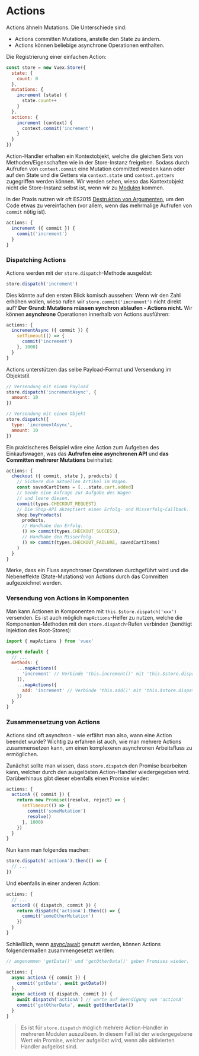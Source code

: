 # Actions

Actions ähneln Mutations. Die Unterschiede sind:

- Actions committen Mutations, anstelle den State zu ändern.
- Actions können beliebige asynchrone Operationen enthalten.

Die Registrierung einer einfachen Action:

``` js
const store = new Vuex.Store({
  state: {
    count: 0
  },
  mutations: {
    increment (state) {
      state.count++
    }
  },
  actions: {
    increment (context) {
      context.commit('increment')
    }
  }
})
```

Action-Handler erhalten ein Kontextobjekt, welche die gleichen Sets von Methoden/Eigenschaften wie in der Store-Instanz freigeben. Sodass durch Aufrufen von `context.commit` eine Mutation committed werden kann oder auf den State und die Getters via `context.state` und `context.getters` zugegriffen werden können. Wir werden sehen, wieso das Kontextobjekt nicht die Store-Instanz selbst ist, wenn wir zu [Modulen](modules.md) kommen.

In der Praxis nutzen wir oft ES2015 [Destruktion von Argumenten](https://github.com/lukehoban/es6features#destructuring), um den Code etwas zu vereinfachen (vor allem, wenn das mehrmalige Aufrufen von `commit` nötig ist).

``` js
actions: {
  increment ({ commit }) {
    commit('increment')
  }
}
```

### Dispatching Actions

Actions werden mit der `store.dispatch`-Methode ausgelöst:

``` js
store.dispatch('increment')
```

Dies könnte auf den ersten Blick komisch aussehen:
Wenn wir den Zahl erhöhen wollen, wieso rufen wir `store.commit('increment')` nicht direkt auf? **Der Grund: Mutations müssen synchron ablaufen - Actions nicht.** Wir können **asynchrone** Operationen innerhalb von Actions ausführen:

``` js
actions: {
  incrementAsync ({ commit }) {
    setTimeout(() => {
      commit('increment')
    }, 1000)
  }
}
```

Actions unterstützen das selbe Payload-Format und Versendung im Objektstil.

``` js
// Versendung mit einem Payload
store.dispatch('incrementAsync', {
  amount: 10
})

// Versendung mit einem Objekt
store.dispatch({
  type: 'incrementAsync',
  amount: 10
})
```

Ein praktischeres Beispiel wäre eine Action zum Aufgeben des Einkaufswagen, was das **Aufrufen eine asynchronen API** und **das Committen mehrerer Mutations** beinhaltet:

``` js
actions: {
  checkout ({ commit, state }, products) {
    // Sichere die aktuellen Artikel im Wagen.
    const savedCartItems = [...state.cart.added]
    // Sende eine Anfrage zur Aufgabe des Wagen
    // und leere diesen.
    commit(types.CHECKOUT_REQUEST)
    // Die Shop-API akzeptiert einen Erfolg- und Misserfolg-Callback.
    shop.buyProducts(
      products,
      // Handhabe den Erfolg.
      () => commit(types.CHECKOUT_SUCCESS),
      // Handhabe den Misserfolg.
      () => commit(types.CHECKOUT_FAILURE, savedCartItems)
    )
  }
}
```

Merke, dass ein Fluss asynchroner Operationen durchgeführt wird und die Nebeneffekte (State-Mutations) von Actions durch das Committen aufgezeichnet werden.

### Versendung von Actions in Komponenten

Man kann Actionen in Komponenten mit `this.$store.dispatch('xxx')` versenden. Es ist auch möglich `mapActions`-Helfer zu nutzen, welche die Komponenten-Methoden mit den `store.dispatch`-Rufen verbinden (benötigt Injektion des Root-Stores):

``` js
import { mapActions } from 'vuex'

export default {
  // ...
  methods: {
    ...mapActions([
      'increment' // Verbinde 'this.increment()' mit 'this.$store.dispatch('increment')'.
    ]),
    ...mapActions({
      add: 'increment' // Verbinde 'this.add()' mit 'this.$store.dispatch('increment')'.
    })
  }
}
```

### Zusammensetzung von Actions

Actions sind oft asynchron - wie erfährt man also, wann eine Action beendet wurde? Wichtig zu erfahren ist auch, wie man mehrere Actions zusammensetzen kann, um einen komplexeren asynchronen Arbeitsfluss zu ermöglichen.

Zunächst sollte man wissen, dass `store.dispatch` den Promise bearbeiten kann, welcher durch den ausgelösten Action-Handler wiedergegeben wird. Darüberhinaus gibt dieser ebenfalls einen Promise wieder:

``` js
actions: {
  actionA ({ commit }) {
    return new Promise((resolve, reject) => {
      setTimeout(() => {
        commit('someMutation')
        resolve()
      }, 1000)
    })
  }
}
```

Nun kann man folgendes machen:

``` js
store.dispatch('actionA').then(() => {
  // ...
})
```

Und ebenfalls in einer anderen Action:

``` js
actions: {
  // ...
  actionB ({ dispatch, commit }) {
    return dispatch('actionA').then(() => {
      commit('someOtherMutation')
    })
  }
}
```

Schließlich, wenn [async/await](https://tc39.github.io/ecmascript-asyncawait/) genutzt werden, können Actions folgendermaßen zusammengesetzt werden:

``` js
// angenommen 'getData()' und 'getOtherData()' geben Promises wieder.

actions: {
  async actionA ({ commit }) {
    commit('gotData', await getData())
  },
  async actionB ({ dispatch, commit }) {
    await dispatch('actionA') // warte auf Beendigung von 'actionA'
    commit('gotOtherData', await getOtherData())
  }
}
```

> Es ist für `store.dispatch` möglich mehrere Action-Handler in mehreren Modulen auszulösen. In diesem Fall ist der wiedergegebene Wert ein Promise, welcher aufgelöst wird, wenn alle aktivierten Handler aufgelöst sind.
